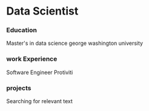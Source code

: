 # Data Scientist

### Education
Master's in data science
george washington university

### work Experience
Software Engineer 
Protiviti

### projects
Searching for relevant text


